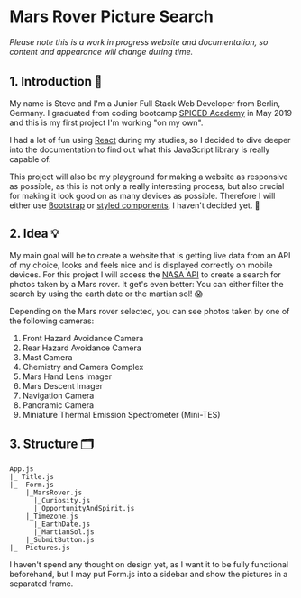# Mars Rover Picture Search

###### Please note this is a work in progress website and documentation, so content and appearance will change during time.

## 1. Introduction 👋

My name is Steve and I'm a Junior Full Stack Web Developer from Berlin, Germany. I graduated from coding bootcamp [SPICED Academy](https://www.spiced-academy.com/) in May 2019 and this is my first project I'm working "on my own".

I had a lot of fun using [React](https://reactjs.org/) during my studies, so I decided to dive deeper into the documentation to find out what this JavaScript library is really capable of.

This project will also be my playground for making a website as responsive as possible, as this is not only a really interesting process, but also crucial for making it look good on as many devices as possible. Therefore I will either use [Bootstrap](https://getbootstrap.com/) or [styled components](https://www.styled-components.com/), I haven't decided yet. 😬

## 2. Idea 💡

My main goal will be to create a website that is getting live data from an API of my choice, looks and feels nice and is displayed correctly on mobile devices. For this project I will access the [NASA API](https://api.nasa.gov/api.html#MarsPhotos) to create a search for photos taken by a Mars rover. It get's even better: You can either filter the search by using the earth date or the martian sol! 😱

Depending on the Mars rover selected, you can see photos taken by one of the following cameras:

1. Front Hazard Avoidance Camera
2. Rear Hazard Avoidance Camera
3. Mast Camera
4. Chemistry and Camera Complex
5. Mars Hand Lens Imager
6. Mars Descent Imager
7. Navigation Camera
8. Panoramic Camera
9. Miniature Thermal Emission Spectrometer (Mini-TES)

## 3. Structure 🗂

```
App.js
|_ Title.js
|_  Form.js
    |_MarsRover.js
      |_Curiosity.js
      |_OpportunityAndSpirit.js
    |_Timezone.js
      |_EarthDate.js
      |_MartianSol.js
    |_SubmitButton.js
|_  Pictures.js
```

I haven't spend any thought on design yet, as I want it to be fully functional beforehand, but I may put Form.js into a sidebar and show the pictures in a separated frame.